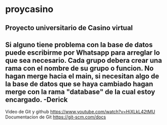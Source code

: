 # proycasino
Proyecto universitario de Casino virtual
------------------------------------------------------------------------------------------------------------------
Si alguno tiene problema con la base de datos puede escribirme por Whatsapp para arreglar lo que sea necesario.
Cada grupo debera crear una rama con el nombre de su grupo o funcion. No hagan merge hacia el main, si necesitan algo de la base de datos que se haya cambiado hagan merge con la rama "database" de la cual estoy encargado.
  -Derick
-------------------------------------------------------------------------------------------------------------------
Video de Git y github https://www.youtube.com/watch?v=HiXLkL42tMU
Documentacion de Git https://git-scm.com/docs
